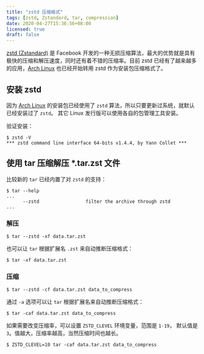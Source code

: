 ```yaml
---
title: "zstd 压缩格式"
tags: [zstd, Zstandard, tar, compression]
date: 2020-04-27T15:36:56+08:00
licensed: true
draft: false
---
```


[zstd (Zstandard)](http://www.zstd.net/) 是 Facebook
开发的一种无损压缩算法，最大的优势就是具有极快的压缩和解压速度，同时还有着不错的压缩率。目前
zstd 已经有了越来越多的应用，[Arch Linux](https://www.archlinux.org/news/now-using-zstandard-instead-of-xz-for-package-compression/)
也已经开始转用 zstd 作为安装包压缩格式了。


## 安装 zstd

因为 [Arch Linux](https://www.archlinux.org/packages/core/x86_64/zstd/)
的安装包已经使用了 `zstd` 算法，所以只要更新过系统，就默认已经安装过了 `zstd`。
其它 Linux 发行版可以使用各自的包管理工具安装。

验证安装：

```shell
$ zstd -V
*** zstd command line interface 64-bits v1.4.4, by Yann Collet ***
```


## 使用 tar 压缩解压 \*.tar.zst 文件

比较新的 `tar` 已经内置了对 `zstd` 的支持：

```shell
$ tar --help
...
      --zstd                 filter the archive through zstd
...
```

### 解压

```shell
$ tar --zstd -xf data.tar.zst
```

也可以让 `tar` 根据扩展名 `.zst` 来自动推断压缩格式：

```shell
$ tar -xf data.tar.zst
```

### 压缩

```shell
$ tar --zstd -cf data.tar.zst data_to_compress
```

通过 `-a` 选项可以让 `tar` 根据扩展名来自动推断压缩格式：

```shell
$ tar -caf data.tar.zst data_to_compress
```

如果需要改变压缩率，可以设置 `ZSTD_CLEVEL` 环境变量，范围是 `1-19`，
默认值是 `3`。值越大，压缩率越高，当然压缩时间也越长。

```shell
$ ZSTD_CLEVEL=10 tar -caf data.tar.zst data_to_compress
```
